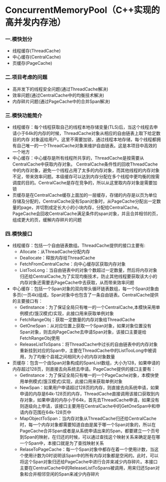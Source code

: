 # ConcurrentMemoryPool（C++实现的高并发内存池）
### 一.模快划分

* 线程缓存(ThreadCache)
* 中心缓存(CentralCache)
* 页缓存(PageCache)

### 二.项目考虑的问题

* 高并发下的线程安全问题(通过ThreadCache解决)
* 效率问题(通过CentralCache中的均衡技术解决)
* 内存碎片问题(通过PageCache中的合并Span解决)

### 三.模快功能简介

* 线程缓存：每个线程获取自己的线程本地存储变量(TLS)后，当这个线程去申请小于64k的内存的时候，ThreadCache对象从相应的自由链表上取下给定数目的内存 对象返给用户。这里不需要加锁，通过线程本地存储，每个线程都拥有自己唯一的一个ThreadCache对象来维护自由链表。这是本项目中高效的一个地方
* 中心缓存：中心缓存是所有线程所共享的，ThreadCache是按需要从CentralCache中获取内存对象。 CentralCache条件性的回收ThreadCache中的内存对象，避免一个线程占用了太多的内存对象，而其他线程的内存对象不足，带来效率问题。本级缓存可以达到内存分配在多个线程中更均衡的按需调度的目的。CentralCache是存在竞争的，所以从这里取内存对象是需要加锁
* 页缓存是在CentralCache缓存上面加的一层缓存，存储的内存是以页为单位存储及分配的，CentralCache没有Span对象时，从PageCache分配出一定数量的page，并切割成定长大小的小块内存，分配给CentralCache。PageCache会回收CentralCache满足条件的span对象，并且合并相邻的页，组成更大的页，缓解内存碎片的问题 

### 四.模快接口

* 线程缓存：包括一个自由链表数组。ThreadCache提供的接口主要有:
  * Allocate：从ThreadCache分配内存
  * Deallocate：释放内存给ThreadCache
  * FetchFromCentralCache：向中心缓存区获取内存对象
  * ListTooLong：当自由链表中的对象个数超过一定数量，然后将内存对象归还给CentralCache,为了实现均衡技术，防止其他线程要获取该大小的内存对象还需要去PageCache中去获取，从而带来效率问题
* 中心缓存：包括一个Span对象的双向带头循环链表数组，每一个Span对象由多页(一页4k)组成，Span对象中也包含了一条自由链表。CentralCache提供的主要接口有：
  * GetInstance：为了保证全局只有唯一的一个CentralCache,本模快采用单例模式(饿汉模式)实现，此接口用来获取单例对象
  * FetchRangeObj：获取一定数量的内存对象给ThreadCache
  * GetOneSpan：从对应位置上获取一个Span对象，如果对象位置没有Span对象，则去向PageCache去申请Span对象，该接口主要是给FetchRangeObj使用
  * ReleaseListToSpans：将ThreadCache中过长的自由链表中的内存对象重新挂到对应的Span中，主要在ThreadCache中的ListTooLong中被调用，为了均衡个县城之间相同大小的内存对象数量
* 页缓存：包含一个由Span对象构成的SpanList数组，大小为128，如果申请的内存超过128页，则直接去向系统去申请。PageCache提供的接口主要有：
  * GetInstance：为了保证全局只有唯一的一个PageCache对象，本模快使用单例模式(饿汉模式)实现，此接口用来获取单例对象
  * NewSpan：如果用户申请超过128页的内存，则直接去向系统申请，如果申请的内存是64k-128页的内存，ThreadCache直接调用该接口获取到内存对象，如果申请的内存小于64k，首先去ThreadCache申请，如果没有则逐级向上申请，该接口主要用在CentralCache中的GetOneSpan中和申请内存范围在64k-128页中
  * MapObjectToSpan：当内存对象从ThreadCache归还给CentralCache时，每一个内存对象都需要知道自由是属于哪一个Span对象的，所以在PageCache合并Span或者是从系统申请出来的Span，都要建立一个页号到Span的映射，在归还的时候，可以通过查找这个映射关系来确定是在哪一个Span中，本接口就是为了查找映射关系
  * RelaseToPageCache：每一个Span对象中都存在着一个使用计数，当这个使用计数为0时说明该Span中的所有内存对象都是空闲的。此时，可以将这个Span对象归还给PageCache中进行合并来减少内存碎片。本接口主要在CentralCache中的ReleaseListToSpans被调用，用来归还Span对象和合并相邻空闲的Span来减少内存碎片
